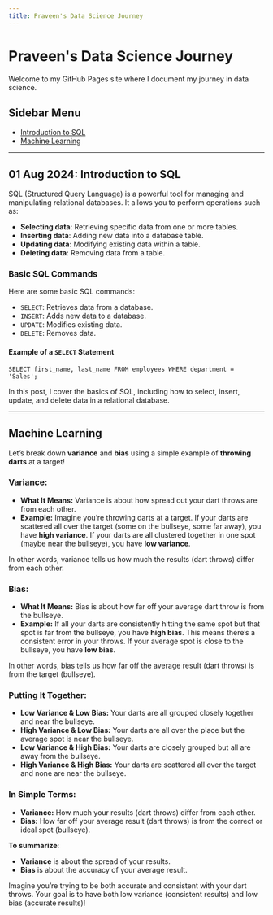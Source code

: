 ```yaml
---
title: Praveen's Data Science Journey
---
```


# Praveen's Data Science Journey

Welcome to my GitHub Pages site where I document my journey in data science.

## Sidebar Menu

- [Introduction to SQL](sql.html)
- [Machine Learning](ml.html)

---

## 01 Aug 2024: Introduction to SQL

SQL (Structured Query Language) is a powerful tool for managing and manipulating relational databases. It allows you to perform operations such as:

- **Selecting data**: Retrieving specific data from one or more tables.
- **Inserting data**: Adding new data into a database table.
- **Updating data**: Modifying existing data within a table.
- **Deleting data**: Removing data from a table.

### Basic SQL Commands

Here are some basic SQL commands:

- `SELECT`: Retrieves data from a database.
- `INSERT`: Adds new data to a database.
- `UPDATE`: Modifies existing data.
- `DELETE`: Removes data.

#### Example of a `SELECT` Statement

`SELECT first_name, last_name FROM employees WHERE department = 'Sales';`

In this post, I cover the basics of SQL, including how to select, insert, update, and delete data in a relational database.

---

## Machine Learning

Let’s break down **variance** and **bias** using a simple example of **throwing darts** at a target!

### **Variance:**

- **What It Means:** Variance is about how spread out your dart throws are from each other. 
- **Example:** Imagine you’re throwing darts at a target. If your darts are scattered all over the target (some on the bullseye, some far away), you have **high variance**. If your darts are all clustered together in one spot (maybe near the bullseye), you have **low variance**.

In other words, variance tells us how much the results (dart throws) differ from each other.

### **Bias:**

- **What It Means:** Bias is about how far off your average dart throw is from the bullseye.
- **Example:** If all your darts are consistently hitting the same spot but that spot is far from the bullseye, you have **high bias**. This means there’s a consistent error in your throws. If your average spot is close to the bullseye, you have **low bias**.

In other words, bias tells us how far off the average result (dart throws) is from the target (bullseye).

### **Putting It Together:**

- **Low Variance & Low Bias:** Your darts are all grouped closely together and near the bullseye.
- **High Variance & Low Bias:** Your darts are all over the place but the average spot is near the bullseye.
- **Low Variance & High Bias:** Your darts are closely grouped but all are away from the bullseye.
- **High Variance & High Bias:** Your darts are scattered all over the target and none are near the bullseye.

### **In Simple Terms:**

- **Variance:** How much your results (dart throws) differ from each other.
- **Bias:** How far off your average result (dart throws) is from the correct or ideal spot (bullseye).

**To summarize**: 
- **Variance** is about the spread of your results.
- **Bias** is about the accuracy of your average result.

Imagine you’re trying to be both accurate and consistent with your dart throws. Your goal is to have both low variance (consistent results) and low bias (accurate results)!
